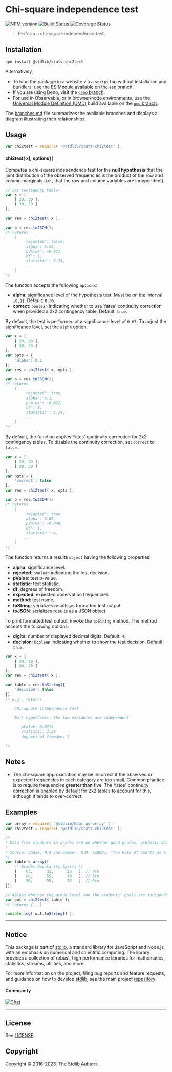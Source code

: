 <!--

@license Apache-2.0

Copyright (c) 2020 The Stdlib Authors.

Licensed under the Apache License, Version 2.0 (the "License");
you may not use this file except in compliance with the License.
You may obtain a copy of the License at

   http://www.apache.org/licenses/LICENSE-2.0

Unless required by applicable law or agreed to in writing, software
distributed under the License is distributed on an "AS IS" BASIS,
WITHOUT WARRANTIES OR CONDITIONS OF ANY KIND, either express or implied.
See the License for the specific language governing permissions and
limitations under the License.

-->

# Chi-square independence test

[![NPM version][npm-image]][npm-url] [![Build Status][test-image]][test-url] [![Coverage Status][coverage-image]][coverage-url] <!-- [![dependencies][dependencies-image]][dependencies-url] -->

> Perform a chi-square independence test.

<section class="installation">

## Installation

```bash
npm install @stdlib/stats-chi2test
```

Alternatively,

-   To load the package in a website via a `script` tag without installation and bundlers, use the [ES Module][es-module] available on the [`esm` branch][esm-url].
-   If you are using Deno, visit the [`deno` branch][deno-url].
-   For use in Observable, or in browser/node environments, use the [Universal Module Definition (UMD)][umd] build available on the [`umd` branch][umd-url].

The [branches.md][branches-url] file summarizes the available branches and displays a diagram illustrating their relationships.

</section>

<section class="usage">

## Usage

```javascript
var chi2test = require( '@stdlib/stats-chi2test' );
```

#### chi2test( x\[, options] )

Computes a chi-square independence test for the **null hypothesis** that the joint distribution of the observed frequencies is the product of the row and column marginals (i.e., that the row and column variables are independent).

```javascript
// 2x2 contigency table:
var x = [
    [ 20, 30 ],
    [ 30, 20 ]
];

var res = chi2test( x );

var o = res.toJSON();
/* returns
    {
        'rejected': false,
        'alpha': 0.05,
        'pValue': ~0.072,
        'df': 1,
        'statistic': 3.24,
        ...
    }
*/
```

The function accepts the following `options`:

-   **alpha**: significance level of the hypothesis test. Must be on the interval `[0,1]`. Default: `0.05`.
-   **correct**: `boolean` indicating whether to use Yates' continuity correction when provided a 2x2 contingency table. Default: `true`.

By default, the test is performed at a significance level of `0.05`. To adjust the significance level, set the `alpha` option.

```javascript
var x = [
    [ 20, 30 ],
    [ 30, 20 ]
];
var opts = {
    'alpha': 0.1
};
var res = chi2test( x, opts );

var o = res.toJSON();
/* returns
    {
        'rejected': true,
        'alpha': 0.1,
        'pValue': ~0.072,
        'df': 1,
        'statistic': 3.24,
        ...
    }
*/
```

By default, the function applies Yates' continuity correction for 2x2 contingency tables. To disable the continuity correction, set `correct` to `false`.

```javascript
var x = [
    [ 20, 30 ],
    [ 30, 20 ]
];
var opts = {
    'correct': false
};
var res = chi2test( x, opts );

var o = res.toJSON();
/* returns
    {
        'rejected': true,
        'alpha': 0.05,
        'pValue': ~0.046,
        'df': 1,
        'statistic': 4,
        ...
    }
*/
```

The function returns a results `object` having the following properties:

-   **alpha**: significance level.
-   **rejected**: `boolean` indicating the test decision.
-   **pValue**: test p-value.
-   **statistic**: test statistic.
-   **df**: degrees of freedom.
-   **expected**: expected observation frequencies.
-   **method**: test name.
-   **toString**: serializes results as formatted test output.
-   **toJSON**: serializes results as a JSON object.

To print formatted test output, invoke the `toString` method. The method accepts the following options:

-   **digits**: number of displayed decimal digits. Default: `4`.
-   **decision**: `boolean` indicating whether to show the test decision. Default: `true`.

```javascript
var x = [
    [ 20, 30 ],
    [ 30, 20 ]
];
var res = chi2test( x );

var table = res.toString({
    'decision': false
});
/* e.g., returns

    Chi-square independence test

    Null hypothesis: the two variables are independent

       pValue: 0.0719
       statistic: 3.24
       degrees of freedom: 1

*/
```

</section>

<!-- /.usage -->

<section class="notes">

## Notes

-   The chi-square approximation may be incorrect if the observed or expected frequencies in each category are too small. Common practice is to require frequencies **greater than** five. The Yates' continuity correction is enabled by default for 2x2 tables to account for this, although it tends to over-correct.

</section>

<!-- /.notes -->

<section class="examples">

## Examples

<!-- eslint-disable no-multi-spaces -->

<!-- eslint no-undef: "error" -->

```javascript
var array = require( '@stdlib/ndarray-array' );
var chi2test = require( '@stdlib/stats-chi2test' );

/*
* Data from students in grades 4-6 on whether good grades, athletic ability, or popularity are most important to them:
*
* Source: Chase, M.A and Dummer, G.M. (1992), "The Role of Sports as a Social Determinant for Children"
*/
var table = array([
    /* Grades Popularity Sports */
    [    63,      31,      25   ], // 4th
    [    88,      55,      33   ], // 5th
    [    96,      55,      32   ]  // 6th
]);

// Assess whether the grade level and the students' goals are independent of each other:
var out = chi2test( table );
// returns {...}

console.log( out.toString() );
```

</section>

<!-- /.examples -->

<!-- Section for related `stdlib` packages. Do not manually edit this section, as it is automatically populated. -->

<section class="related">

</section>

<!-- /.related -->

<!-- Section for all links. Make sure to keep an empty line after the `section` element and another before the `/section` close. -->


<section class="main-repo" >

* * *

## Notice

This package is part of [stdlib][stdlib], a standard library for JavaScript and Node.js, with an emphasis on numerical and scientific computing. The library provides a collection of robust, high performance libraries for mathematics, statistics, streams, utilities, and more.

For more information on the project, filing bug reports and feature requests, and guidance on how to develop [stdlib][stdlib], see the main project [repository][stdlib].

#### Community

[![Chat][chat-image]][chat-url]

---

## License

See [LICENSE][stdlib-license].


## Copyright

Copyright &copy; 2016-2023. The Stdlib [Authors][stdlib-authors].

</section>

<!-- /.stdlib -->

<!-- Section for all links. Make sure to keep an empty line after the `section` element and another before the `/section` close. -->

<section class="links">

[npm-image]: http://img.shields.io/npm/v/@stdlib/stats-chi2test.svg
[npm-url]: https://npmjs.org/package/@stdlib/stats-chi2test

[test-image]: https://github.com/stdlib-js/stats-chi2test/actions/workflows/test.yml/badge.svg?branch=v0.0.9
[test-url]: https://github.com/stdlib-js/stats-chi2test/actions/workflows/test.yml?query=branch:v0.0.9

[coverage-image]: https://img.shields.io/codecov/c/github/stdlib-js/stats-chi2test/main.svg
[coverage-url]: https://codecov.io/github/stdlib-js/stats-chi2test?branch=main

<!--

[dependencies-image]: https://img.shields.io/david/stdlib-js/stats-chi2test.svg
[dependencies-url]: https://david-dm.org/stdlib-js/stats-chi2test/main

-->

[chat-image]: https://img.shields.io/gitter/room/stdlib-js/stdlib.svg
[chat-url]: https://app.gitter.im/#/room/#stdlib-js_stdlib:gitter.im

[stdlib]: https://github.com/stdlib-js/stdlib

[stdlib-authors]: https://github.com/stdlib-js/stdlib/graphs/contributors

[umd]: https://github.com/umdjs/umd
[es-module]: https://developer.mozilla.org/en-US/docs/Web/JavaScript/Guide/Modules

[deno-url]: https://github.com/stdlib-js/stats-chi2test/tree/deno
[umd-url]: https://github.com/stdlib-js/stats-chi2test/tree/umd
[esm-url]: https://github.com/stdlib-js/stats-chi2test/tree/esm
[branches-url]: https://github.com/stdlib-js/stats-chi2test/blob/main/branches.md

[stdlib-license]: https://raw.githubusercontent.com/stdlib-js/stats-chi2test/main/LICENSE

</section>

<!-- /.links -->
